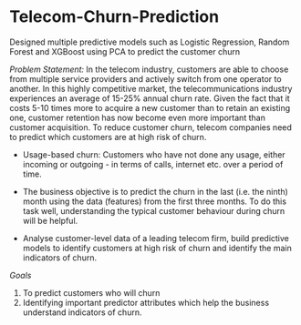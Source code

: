 # Telecom-Churn-Prediction
Designed multiple predictive models such as Logistic Regression, Random Forest and XGBoost using PCA to predict the customer churn

*Problem Statement:*
In the telecom industry, customers are able to choose from multiple service providers and actively switch from one operator to another. In this highly competitive market, the telecommunications industry experiences an average of 15-25% annual churn rate. Given the fact that it costs 5-10 times more to acquire a new customer than to retain an existing one, customer retention has now become even more important than customer acquisition.
To reduce customer churn, telecom companies need to predict which customers are at high risk of churn.
- Usage-based churn: Customers who have not done any usage, either incoming or outgoing - in terms of calls, internet etc. over a period of time.

- The business objective is to predict the churn in the last (i.e. the ninth) month using the data (features) from the first three months. To do this task well, understanding the typical customer behaviour during churn will be helpful.
- Analyse customer-level data of a leading telecom firm, build predictive models to identify customers at high risk of churn and identify the main indicators of churn.

*Goals*
1. To predict customers who will churn
2. Identifying important predictor attributes which help the business understand indicators of churn.
